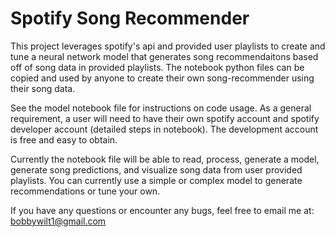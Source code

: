 # Spotify Song Recommender
This project leverages spotify's api and provided user playlists to create and tune a neural network model that generates song recommendaitons based off of song data in provided playlists.  The notebook python files can be copied and used by anyone to create their own song-recommender using their song data.

See the model notebook file for instructions on code usage.  As a general requirement, a user will need to have their own spotify account and spotify developer account (detailed steps in notebook).  The development account is free and easy to obtain.

Currently the notebook file will be able to read, process, generate a model, generate song predictions, and visualize song data from user provided playlists.  You can currently use a simple or complex model to generate recommendations or tune your own.

If you have any questions or encounter any bugs, feel free to email me at: bobbywilt1@gmail.com
